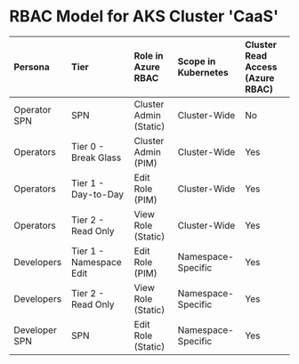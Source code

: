 # RBAC Model for AKS Cluster 'CaaS'

| Persona       | Tier                    | Role in Azure RBAC     | Scope in Kubernetes   | Cluster Read Access (Azure RBAC)   |
|:--------------|:------------------------|:-----------------------|:----------------------|:-----------------------------------|
| Operator SPN  | SPN                     | Cluster Admin (Static) | Cluster-Wide          | No                                 |
| Operators     | Tier 0 - Break Glass    | Cluster Admin (PIM)    | Cluster-Wide          | Yes                                |
| Operators     | Tier 1 - Day-to-Day     | Edit Role (PIM)        | Cluster-Wide          | Yes                                |
| Operators     | Tier 2 - Read Only      | View Role (Static)     | Cluster-Wide          | Yes                                |
| Developers    | Tier 1 - Namespace Edit | Edit Role (PIM)        | Namespace-Specific    | Yes                                |
| Developers    | Tier 2 - Read Only      | View Role (Static)     | Namespace-Specific    | Yes                                |
| Developer SPN | SPN                     | Edit Role (Static)     | Namespace-Specific    | Yes                                |